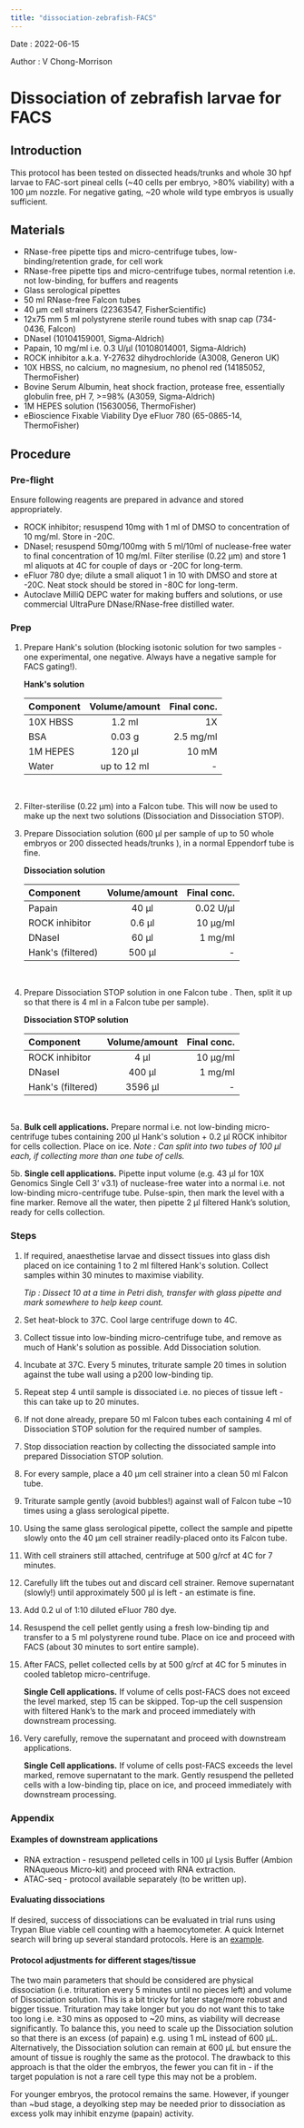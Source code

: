 ```yaml
---
title: "dissociation-zebrafish-FACS"
---
```


Date : 2022-06-15

Author : V Chong-Morrison

# Dissociation of zebrafish larvae for FACS

## Introduction
This protocol has been tested on dissected heads/trunks and whole 30 hpf larvae to FAC-sort pineal cells (~40 cells per embryo, >80% viability) with a 100 µm
nozzle. For negative gating, ~20 whole wild type embryos is usually sufficient.

## Materials
- RNase-free pipette tips and micro-centrifuge tubes, low-binding/retention grade, for cell work
- RNase-free pipette tips and micro-centrifuge tubes, normal retention i.e. not low-binding, for buffers and reagents
- Glass serological pipettes
- 50 ml RNase-free Falcon tubes
- 40 µm cell strainers (22363547, FisherScientific)
- 12x75 mm 5 ml polystyrene sterile round tubes with snap cap (734-0436, Falcon)
- DNaseI (10104159001, Sigma-Aldrich)
- Papain, 10 mg/ml i.e. 0.3 U/µl (10108014001, Sigma-Aldrich)
- ROCK inhibitor a.k.a. Y-27632 dihydrochloride (A3008, Generon UK)
- 10X HBSS, no calcium, no magnesium, no phenol red (14185052, ThermoFisher)
- Bovine Serum Albumin, heat shock fraction, protease free, essentially globulin free, pH 7, >=98% (A3059, Sigma-Aldrich)
- 1M HEPES solution (15630056, ThermoFisher)
- eBioscience Fixable Viability Dye eFluor 780 (65-0865-14, ThermoFisher)

## Procedure

### Pre-flight

Ensure following reagents are prepared in advance and stored appropriately.

- ROCK inhibitor; resuspend 10mg with 1 ml of DMSO to concentration of 10 mg/ml. Store in -20C.
- DNaseI; resuspend 50mg/100mg with 5 ml/10ml of nuclease-free water to final concentration of 10 mg/ml. Filter sterilise (0.22 µm) and store 1 ml aliquots at 4C for couple of days or -20C for long-term.
- eFluor 780 dye; dilute a small aliquot 1 in 10 with DMSO and store at -20C. Neat stock should be stored in -80C for long-term.
- Autoclave MilliQ DEPC water for making buffers and solutions, or use commercial UltraPure DNase/RNase-free distilled water.

### Prep

1. Prepare Hank's solution (blocking isotonic solution for two samples - one experimental, one negative. Always have a negative sample for FACS gating!).

    **Hank's solution**

    | Component | Volume/amount | Final conc. |
    | :---------- |:----------:| ----------:|
    | 10X HBSS   | 1.2 ml      | 1X |
    | BSA        | 0.03 g      | 2.5 mg/ml |
    | 1M HEPES   | 120 µl      | 10 mM |
    | Water      | up to 12 ml | - |

<br>

2. Filter-sterilise (0.22 µm) into a Falcon tube. This will now be used to make up the next two solutions (Dissociation and Dissociation STOP).
3. Prepare Dissociation solution (600 µl per sample of up to 50 whole embryos or 200 dissected heads/trunks ), in a normal Eppendorf tube is fine.

    **Dissociation solution**

    | Component | Volume/amount | Final conc. |
    | :---------- |:----------:| ----------:|
    | Papain           | 40 µl  | 0.02 U/µl |
    | ROCK inhibitor   | 0.6 µl | 10 µg/ml |
    | DNaseI           | 60 µl  | 1 mg/ml |
    | Hank's (filtered)| 500 µl | - |

<br>

4. Prepare Dissociation STOP solution in one Falcon tube . Then, split it up so that there is 4 ml in a Falcon tube per sample).

    **Dissociation STOP solution**

    | Component | Volume/amount | Final conc. |
    | :---------- |:----------:| ----------:|
    | ROCK inhibitor   | 4 µl | 10 µg/ml |
    | DNaseI           | 400 µl  | 1 mg/ml |
    | Hank's (filtered)| 3596 µl | - |

<br>

5a. **Bulk cell applications.** Prepare normal i.e. not low-binding micro-centrifuge tubes containing 200 µl Hank's solution + 0.2 µl ROCK inhibitor for cells collection. Place on ice. *Note : Can split into two tubes of 100 µl each, if collecting more than one tube of cells.*

5b. **Single cell applications.** Pipette input volume (e.g. 43 µl for 10X Genomics Single Cell 3’ v3.1) of nuclease-free water into a normal i.e. not low-binding micro-centrifuge tube. Pulse-spin, then mark the level with a fine marker. Remove all the water, then pipette 2 µl filtered Hank’s solution, ready for cells collection.

### Steps

1. If required, anaesthetise larvae and dissect tissues into glass dish placed on ice containing 1 to 2 ml filtered Hank's solution. Collect samples within 30 minutes to maximise viability.

    *Tip : Dissect 10 at a time in Petri dish, transfer with glass pipette and mark somewhere to help keep count.*

2. Set heat-block to 37C. Cool large centrifuge down to 4C.
3. Collect tissue into low-binding micro-centrifuge tube, and remove as much of Hank's solution as possible. Add Dissociation solution.
4. Incubate at 37C. Every 5 minutes, triturate sample 20 times in solution against the tube wall using a p200 low-binding tip.
5. Repeat step 4 until sample is dissociated i.e. no pieces of tissue left - this can take up to 20 minutes.
6. If not done already, prepare 50 ml Falcon tubes each containing 4 ml of Dissociation STOP solution for the required number of samples.
7. Stop dissociation reaction by collecting the dissociated sample into prepared Dissociation STOP solution.
8. For every sample, place a 40 µm cell strainer into a clean 50 ml Falcon tube.
9. Triturate sample gently (avoid bubbles!) against wall of Falcon tube ~10 times using a glass serological pipette.
10. Using the same glass serological pipette, collect the sample and pipette slowly onto the 40 µm cell strainer readily-placed onto its Falcon tube.
11. With cell strainers still attached, centrifuge at 500 g/rcf at 4C for 7 minutes.
12. Carefully lift the tubes out and discard cell strainer. Remove supernatant (slowly!) until approximately 500 µl is left - an estimate is fine.
13. Add 0.2 ul of 1:10 diluted eFluor 780 dye.
14. Resuspend the cell pellet gently using a fresh low-binding tip and transfer to a 5 ml polystyrene round tube. Place on ice and proceed with FACS (about 30 minutes to sort entire sample).
15. After FACS, pellet collected cells by at 500 g/rcf at 4C for 5 minutes in cooled tabletop micro-centrifuge.

    **Single Cell applications.** If volume of cells post-FACS does not exceed the level marked, step 15 can be skipped. Top-up the cell suspension with filtered Hank’s to the mark and proceed immediately with downstream processing.

16. Very carefully, remove the supernatant and proceed with downstream applications.

    **Single Cell applications.** If volume of cells post-FACS exceeds the level marked, remove supernatant to the mark. Gently resuspend the pelleted cells with a low-binding tip, place on ice, and proceed immediately with downstream processing.

### Appendix

#### Examples of downstream applications

- RNA extraction - resuspend pelleted cells in 100 µl Lysis Buffer (Ambion RNAqueous Micro-kit) and proceed with RNA extraction.
- ATAC-seq - protocol available separately (to be written up).

#### Evaluating dissociations

If desired, success of dissociations can be evaluated in trial runs using Trypan Blue viable cell counting with a haemocytometer. A quick Internet search will bring up several standard protocols. Here is an [example](https://www.thermofisher.com/uk/en/home/references/gibco-cell-culture-basics/cell-culture-protocols/trypan-blue-exclusion.html).

#### Protocol adjustments for different stages/tissue

The two main parameters that should be considered are physical dissociation (i.e. trituration every 5 minutes until no pieces left) and volume of Dissociation solution. This is a bit tricky for later stage/more robust and bigger tissue. Trituration may take longer but you do not want this to take too long i.e. ≥30 mins as opposed to ~20 mins, as viability will decrease significantly. To balance this, you need to scale up the Dissociation solution so that there is an excess (of papain)
e.g. using 1 mL instead of 600 µL. Alternatively, the Dissociation solution can remain at 600 µL but ensure the amount of tissue is roughly the same as the
protocol. The drawback to this approach is that the older the embryos, the fewer you can fit in - if the target population is not a rare cell type this may not be a
problem.

For younger embryos, the protocol remains the same. However, if younger than ~bud stage, a deyolking step may be needed prior to dissociation as excess
yolk may inhibit enzyme (papain) activity.
